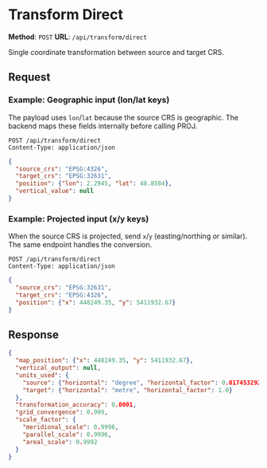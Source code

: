 # Transform Direct

**Method**: `POST`
**URL**: `/api/transform/direct`

Single coordinate transformation between source and target CRS.

## Request

### Example: Geographic input (lon/lat keys)
The payload uses `lon`/`lat` because the source CRS is geographic. The backend maps these fields internally before calling PROJ.

```http
POST /api/transform/direct
Content-Type: application/json
```

```json
{
  "source_crs": "EPSG:4326",
  "target_crs": "EPSG:32631",
  "position": {"lon": 2.2945, "lat": 48.8584},
  "vertical_value": null
}
```

### Example: Projected input (x/y keys)
When the source CRS is projected, send `x`/`y` (easting/northing or similar). The same endpoint handles the conversion.

```http
POST /api/transform/direct
Content-Type: application/json
```

```json
{
  "source_crs": "EPSG:32631",
  "target_crs": "EPSG:4326",
  "position": {"x": 448249.35, "y": 5411932.67}
}
```

## Response
```json
{
  "map_position": {"x": 448249.35, "y": 5411932.67},
  "vertical_output": null,
  "units_used": {
    "source": {"horizontal": "degree", "horizontal_factor": 0.017453292519943295},
    "target": {"horizontal": "metre", "horizontal_factor": 1.0}
  },
  "transformation_accuracy": 0.0001,
  "grid_convergence": 0.999,
  "scale_factor": {
    "meridional_scale": 0.9996,
    "parallel_scale": 0.9996,
    "areal_scale": 0.9992
  }
}
```
